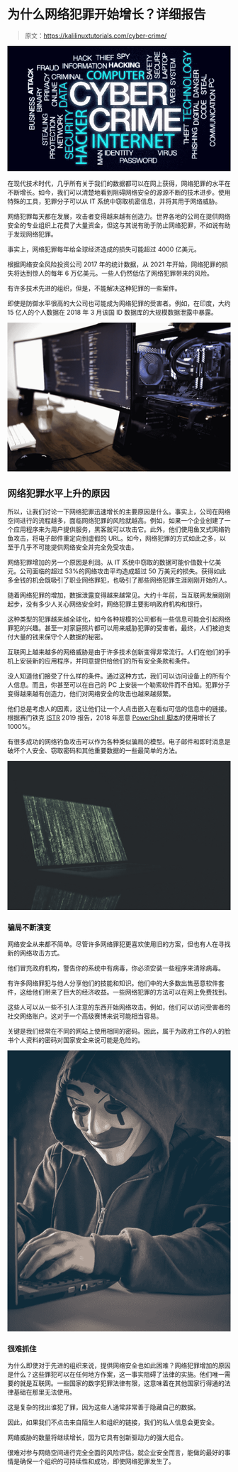 # 为什么网络犯罪开始增长？详细报告

> 原文：<https://kalilinuxtutorials.com/cyber-crime/>

[![Why is Cyber Crime Starts Growing? Detailed Report](img//5ea1f1feff98c91654e9f8a566921cc6.png "Why is Cyber Crime Starts Growing? Detailed Report")](https://1.bp.blogspot.com/-TQ3pDyo7jSI/Xw6OLRTb_hI/AAAAAAAAJxw/39i8ou4xoDgMrW-5aEjWCa_Bs6wp1MWewCLcBGAsYHQ/s1600/cyber%2Bcrime.jpg)

在现代技术时代，几乎所有关于我们的数据都可以在网上获得，网络犯罪的水平在不断增长。如今，我们可以清楚地看到阻碍网络安全的源源不断的技术进步。使用特殊的工具，犯罪分子可以从 IT 系统中窃取机密信息，并将其用于网络威胁。

网络犯罪每天都在发展，攻击者变得越来越有创造力。世界各地的公司在提供网络安全的专业组织上花费了大量资金，但这与其说有助于防止网络犯罪，不如说有助于发现网络犯罪。

事实上，网络犯罪每年给全球经济造成的损失可能超过 4000 亿美元。

根据网络安全风险投资公司 2017 年的统计数据，从 2021 年开始，网络犯罪的损失将达到惊人的每年 6 万亿美元。一些人仍然低估了网络犯罪带来的风险。

有许多技术先进的组织，但是，不能解决这种犯罪的一些案件。

即使是防御水平很高的大公司也可能成为网络犯罪的受害者。例如，在印度，大约 15 亿人的个人数据在 2018 年 3 月该国 ID 数据库的大规模数据泄露中暴露。

![cyber Crime](img//76054899b740d51dcc4be6159e156b63.png)

## **网络犯罪水平上升的原因**

所以，让我们讨论一下网络犯罪迅速增长的主要原因是什么。事实上，公司在网络空间进行的流程越多，面临网络犯罪的风险就越高。例如，如果一个企业创建了一个应用程序来为用户提供服务，黑客就可以攻击它。此外，他们使用鱼叉式网络钓鱼攻击，将电子邮件重定向到虚假的 URL。如今，网络犯罪的方式如此之多，以至于几乎不可能提供网络安全并完全免受攻击。

网络犯罪增加的另一个原因是利润。从 IT 系统中窃取的数据可能价值数十亿美元。公司面临的超过 53%的网络攻击平均造成超过 50 万美元的损失。获得如此多金钱的机会既吸引了职业网络罪犯，也吸引了那些网络犯罪生涯刚刚开始的人。

随着网络犯罪的增加，数据泄露变得越来越常见。大约十年前，当互联网发展刚刚起步，没有多少人关心网络安全时，网络犯罪主要影响政府机构和银行。

这种类型的犯罪越来越全球化，如今各种规模的公司都有一些信息可能会引起网络罪犯的兴趣。甚至一对家庭照片都可以用来威胁犯罪的受害者。最终，人们被迫支付大量的钱来保守个人数据的秘密。

互联网上越来越多的网络威胁是由于许多技术创新变得非常流行。人们在他们的手机上安装新的应用程序，并同意提供给他们的所有安全条款和条件。

没人知道他们接受了什么样的条件。通过这种方式，我们可以访问设备上的所有个人信息。而且，你甚至可以在自己的 PC 上安装一个勒索软件而不自知。犯罪分子变得越来越有创造力，他们对网络安全的攻击也越来越频繁。

他们总是考虑人的因素，这让他们让一个人点击嵌入在看似可信的信息中的链接。根据赛门铁克 [ISTR](https://docs.broadcom.com/doc/istr-24-2019-en) 2019 报告，2018 年恶意 [PowerShell 脚本](http://kalilinuxtutorials.com/pyfuscation-function-names-variables-parameters/)的使用增长了 1000%。

有很多成功的网络钓鱼攻击可以作为各种类似骗局的模型。电子邮件和即时消息是破坏个人安全、窃取密码和其他重要数据的一些最简单的方法。

![cyber Crime](img//d6a6072b2547c15a6b6ac915b735c552.png)

### **骗局不断演变**

网络安全从来都不简单。尽管许多网络罪犯更喜欢使用旧的方案，但也有人在寻找新的网络攻击方式。

他们冒充政府机构，警告你的系统中有病毒，你必须安装一些程序来清除病毒。

有许多网络罪犯与他人分享他们的技能和知识。他们中的大多数出售恶意软件套件，这给他们带来了巨大的经济收益。一些网络犯罪的方法可以在网上免费找到。

这些人可以从一些不引人注意的东西开始网络攻击。例如，他们可以访问受害者的社交网络账户。这对于一个高级赛博来说可能相当容易。

关键是我们经常在不同的网站上使用相同的密码。因此，属于为政府工作的人的脸书个人资料的密码对国家安全来说可能是危险的。

![cyber Crime](img//fcf473bd0f9d19cfc2bf0dd1116ba090.png)

### 很难抓住

为什么即使对于先进的组织来说，提供网络安全也如此困难？网络犯罪增加的原因是什么？这些罪犯可以在任何地方作案，这一事实阻碍了法律的实施。他们唯一需要的就是互联网。一些国家的数字犯罪法律有限，这意味着在其他国家行得通的法律基础在那里无法使用。

这是复杂的找出谁犯了罪，因为这些人通常非常善于隐藏自己的数据。

因此，如果我们不点击来自陌生人和组织的链接，我们的私人信息会更安全。

网络威胁的数量将继续增长，因为它具有创新驱动力的强大组合。

很难对参与网络空间进行完全全面的风险评估。就企业安全而言，能做的最好的事情是确保一个组织的可持续性和成功，即使网络犯罪发生了。